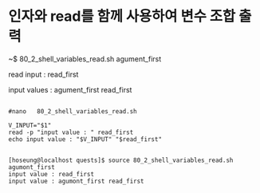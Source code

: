 # 인자와 read를 함께 사용하여 변수 조합 출력

~$ 80_2_shell_variables_read.sh agument_first

 read input : read_first

input values : agument_first read_first

```shell

#nano   80_2_shell_variables_read.sh           

V_INPUT="$1"
read -p "input value : " read_first
echo input value : "$V_INPUT" "$read_first"


[hoseung@localhost quests]$ source 80_2_shell_variables_read.sh agumont_first
input value : read_first
input value : agumont_first read_first

```